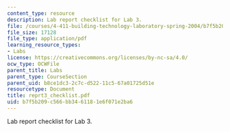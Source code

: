 ```yaml
---
content_type: resource
description: Lab report checklist for Lab 3.
file: /courses/4-411-building-technology-laboratory-spring-2004/b7f5b209c566bb3461181e6f071e2ba6_reprt3_checklist.pdf
file_size: 17128
file_type: application/pdf
learning_resource_types:
- Labs
license: https://creativecommons.org/licenses/by-nc-sa/4.0/
ocw_type: OCWFile
parent_title: Labs
parent_type: CourseSection
parent_uid: b8ce1dc3-2c7c-d522-11c5-67a01725d51e
resourcetype: Document
title: reprt3_checklist.pdf
uid: b7f5b209-c566-bb34-6118-1e6f071e2ba6
---
```

Lab report checklist for Lab 3.